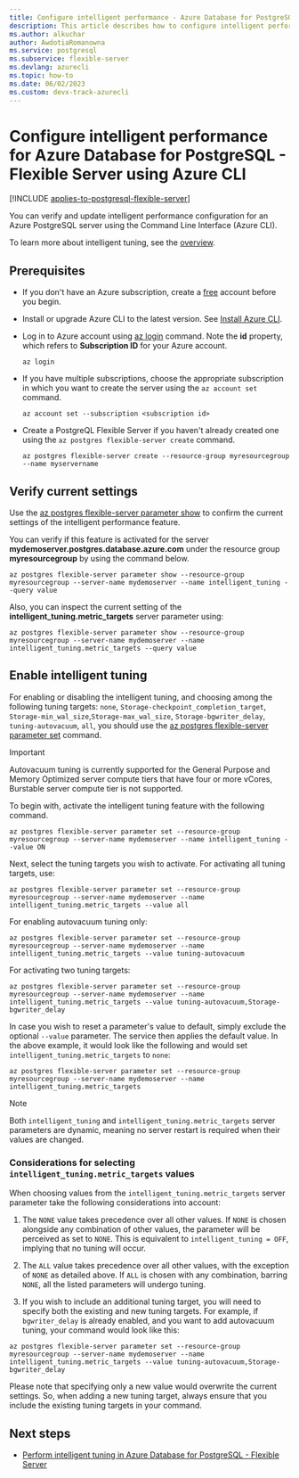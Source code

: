 ```yaml
---
title: Configure intelligent performance - Azure Database for PostgreSQL - Flexible Server
description: This article describes how to configure intelligent performance in Azure Database for PostgreSQL - Flexible Server using the Azure CLI.
ms.author: alkuchar
author: AwdotiaRomanowna
ms.service: postgresql
ms.subservice: flexible-server
ms.devlang: azurecli
ms.topic: how-to
ms.date: 06/02/2023
ms.custom: devx-track-azurecli
---
```


# Configure intelligent performance for Azure Database for PostgreSQL - Flexible Server using Azure CLI

[!INCLUDE [applies-to-postgresql-flexible-server](../includes/applies-to-postgresql-flexible-server.md)]

You can verify and update intelligent performance configuration for an Azure PostgreSQL server using the Command Line Interface (Azure CLI). 

To learn more about intelligent tuning, see the [overview](concepts-intelligent-tuning.md).

## Prerequisites
- If you don't have an Azure subscription, create a [free](https://azure.microsoft.com/free/) account before you begin.
- Install or upgrade Azure CLI to the latest version. See [Install Azure CLI](/cli/azure/install-azure-cli).
-  Log in to Azure account using [az login](/cli/azure/reference-index#az-login) command. Note the **id** property, which refers to **Subscription ID** for your Azure account.

    ```azurecli
    az login
    ````

- If you have multiple subscriptions, choose the appropriate subscription in which you want to create the server using the ```az account set``` command.

    ```azurecli-interactive
    az account set --subscription <subscription id>
    ```

- Create a PostgreQL Flexible Server if you haven't already created one using the ```az postgres flexible-server create``` command.

    ```azurecli-interactive
    az postgres flexible-server create --resource-group myresourcegroup --name myservername
    ```

## Verify current settings

Use the [az postgres flexible-server parameter show](/cli/azure/postgres/flexible-server/parameter#az-postgres-flexible-server-parameter-show) to confirm the current settings of the intelligent performance feature.

You can verify if this feature is activated for the server **mydemoserver.postgres.database.azure.com** under the resource group **myresourcegroup** by using the command below.

```azurecli-interactive
az postgres flexible-server parameter show --resource-group myresourcegroup --server-name mydemoserver --name intelligent_tuning --query value
```

Also, you can inspect the current setting of the **intelligent_tuning.metric_targets** server parameter using:

```azurecli-interactive
az postgres flexible-server parameter show --resource-group myresourcegroup --server-name mydemoserver --name intelligent_tuning.metric_targets --query value
```

## Enable intelligent tuning

For enabling or disabling the intelligent tuning, and choosing among the following tuning targets: `none`, `Storage-checkpoint_completion_target`, `Storage-min_wal_size`,`Storage-max_wal_size`, `Storage-bgwriter_delay`, `tuning-autovacuum`, `all`, you should use the [az postgres flexible-server parameter set](/cli/azure/postgres/flexible-server/parameter#az-postgres-flexible-server-parameter-set) command. 

> [!IMPORTANT]
> Autovacuum tuning is currently supported for the General Purpose and Memory Optimized server compute tiers that have four or more vCores, Burstable server compute tier is not supported.

To begin with, activate the intelligent tuning feature with the following command.

```azurecli-interactive
az postgres flexible-server parameter set --resource-group myresourcegroup --server-name mydemoserver --name intelligent_tuning --value ON
```

Next, select the tuning targets you wish to activate.
For activating all tuning targets, use:

```azurecli-interactive
az postgres flexible-server parameter set --resource-group myresourcegroup --server-name mydemoserver --name intelligent_tuning.metric_targets --value all
```

For enabling autovacuum tuning only:

```azurecli-interactive
az postgres flexible-server parameter set --resource-group myresourcegroup --server-name mydemoserver --name intelligent_tuning.metric_targets --value tuning-autovacuum
```

For activating two tuning targets:

```azurecli-interactive
az postgres flexible-server parameter set --resource-group myresourcegroup --server-name mydemoserver --name intelligent_tuning.metric_targets --value tuning-autovacuum,Storage-bgwriter_delay
```


In case you wish to reset a parameter's value to default, simply exclude the optional `--value` parameter. The service then applies the default value. In the above example, it would look like the following and would set `intelligent_tuning.metric_targets` to `none`:

```azurecli-interactive
az postgres flexible-server parameter set --resource-group myresourcegroup --server-name mydemoserver --name intelligent_tuning.metric_targets
```

> [!NOTE]
> Both `intelligent_tuning` and `intelligent_tuning.metric_targets` server parameters are dynamic, meaning no server restart is required when their values are changed.

### Considerations for selecting `intelligent_tuning.metric_targets` values

When choosing values from the `intelligent_tuning.metric_targets` server parameter take the following considerations into account:

1. The `NONE` value takes precedence over all other values. If `NONE` is chosen alongside any combination of other values, the parameter will be perceived as set to `NONE`. This is equivalent to `intelligent_tuning = OFF`, implying that no tuning will occur.

2. The `ALL` value takes precedence over all other values, with the exception of `NONE` as detailed above. If `ALL` is chosen with any combination, barring `NONE`, all the listed parameters will undergo tuning.

3. If you wish to include an additional tuning target, you will need to specify both the existing and new tuning targets. For example, if `bgwriter_delay` is already enabled, and you want to add autovacuum tuning, your command would look like this:
```azurecli-interactive
az postgres flexible-server parameter set --resource-group myresourcegroup --server-name mydemoserver --name intelligent_tuning.metric_targets --value tuning-autovacuum,Storage-bgwriter_delay
```
Please note that specifying only a new value would overwrite the current settings. So, when adding a new tuning target, always ensure that you include the existing tuning targets in your command.


## Next steps

- [Perform intelligent tuning in Azure Database for PostgreSQL - Flexible Server
](concepts-intelligent-tuning.md)
